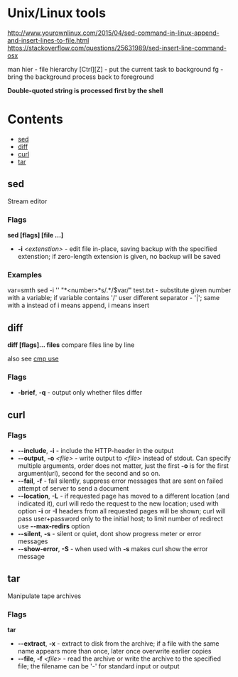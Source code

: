 # Unix/Linux tools

http://www.yourownlinux.com/2015/04/sed-command-in-linux-append-and-insert-lines-to-file.html
https://stackoverflow.com/questions/25631989/sed-insert-line-command-osx

man hier - file hierarchy
[Ctrl][Z] - put the current task to background
fg - bring the background process back to foreground

**Double-quoted string is processed first by the shell**

# Contents

* [sed](#sed)
* [diff](#diff)
* [curl](#curl)
* [tar](#tar)

## sed

Stream editor

### Flags

**sed [flags] [file ...]**

* **-i** *\<extenstion\>* - edit file in-place, saving backup with the specified extenstion; if zero-length extension is given, no backup will be saved

### Examples

var=smth
sed -i '' "*\<number\>*s/.\*/$var/" test.txt - substitute given number with a variable; if variable contains '/' user different separator - '|'; same with a instead of i means append, i means insert


## diff

**diff [flags]... files**
compare files line by line

also see [cmp use](#https://stackoverflow.com/questions/12900538/fastest-way-to-tell-if-two-files-are-the-same-in-unix-linux)

### Flags

* **-brief**, **-q** - output only whether files differ

## curl

### Flags

* **--include**, **-i**  - include the HTTP-header in the output
* **--output**, **-o** *\<file\>* - write output to *\<file\>* instead of stdout. Can specify multiple arguments, order does not matter, just the first **-o** is for the first argument(url), second for the second and so on.
* **--fail**, **-f** - fail silently, suppress error messages that are sent on failed attempt of server to send a document
* **--location**, **-L** - if requested page has moved to a different location (and indicated it), curl will redo the request to the new location; used with option **-i** or **-I** headers from all requested pages will be shown; curl will pass user+password only to the initial host; to limit number of redirect use **--max-redirs** option
* **--silent**, **-s** - silent or quiet, dont show progress meter or error messages
* **--show-error**, **-S** - when used with **-s** makes curl show the error message

## tar

Manipulate tape archives

### Flags

**tar**

* **--extract**, **-x** - extract to disk from the archive; if a file with the same name appears more than once, later once overwrite earlier copies
* **--file**, **-f** *\<file\>* - read the archive or write the archive to the specified file; the filename can be '-' for standard input or output
